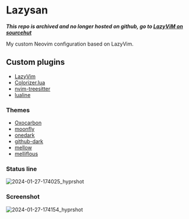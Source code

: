 # Lazysan
_**This repo is archived and no longer hosted on github, go to [LazyViM on sourcehut](https://git.sr.ht/~darumaka/LazyViM)**_

My custom Neovim configuration based on LazyVim.

## Custom plugins
- [LazyVim](https://github.com/LazyVim/LazyVim)
- [Colorizer.lua](https://github.com/norcalli/nvim-colorizer.lua)
- [nvim-treesitter](https://github.com/nvim-treesitter/nvim-treesitter)
- [lualine](https://github.com/nvim-lualine/lualine.nvim)

### Themes
- [Oxocarbon](https://github.com/nyoom-engineering/oxocarbon.nvim)
- [moonfly](https://github.com/bluz71/vim-moonfly-colors)
- [onedark](https://github.com/navarasu/onedark.nvim)
- [github-dark](https://github.com/wojciechkepka/vim-github-dark)
- [mellow](https://github.com/mellow-theme/mellow.nvim)
- [melliflous](https://github.com/ramojus/mellifluous.nvim)

### Status line
![2024-01-27-174025_hyprshot](https://github.com/Daru-san/LazyVi/assets/135046711/0c04a61e-fe1d-4276-a5f4-5fc17f1a66ff)

### Screenshot
![2024-01-27-174154_hyprshot](https://github.com/Daru-san/LazyVi/assets/135046711/6fdb5b97-5203-4fa3-a2af-2097eb5f877a)
